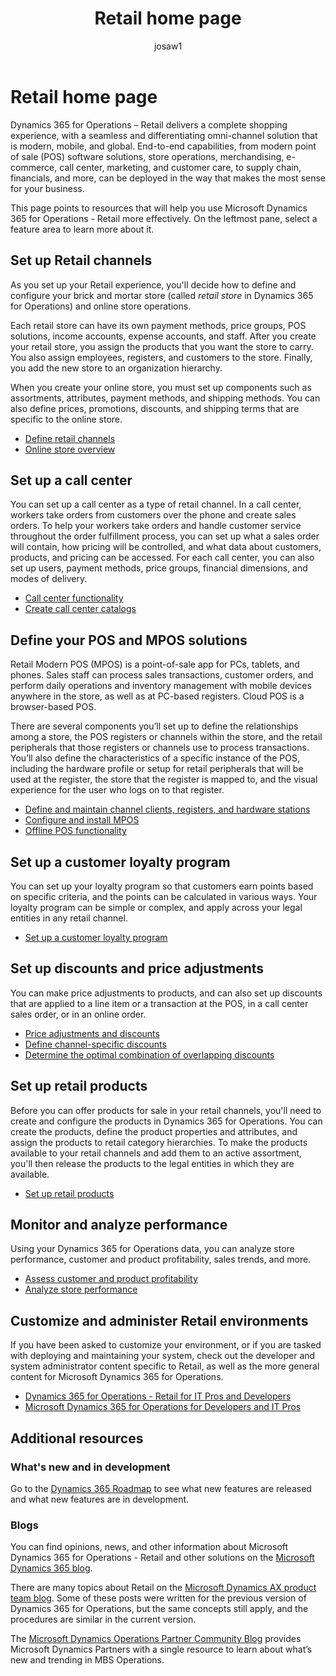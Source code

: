 ﻿---
# required metadata

title: Retail home page
description: Home page for Dynamics 365 for Operations – Retail
author: josaw1
manager: AnnBe
ms.date: 04/04/2017
ms.topic: article
ms.prod: 
ms.service: Dynamics365Operations
ms.technology: 

# optional metadata

# ms.search.form: 
# ROBOTS: 
audience: Application User
# ms.devlang: 
# ms.reviewer: josaw
ms.search.scope: Operations, Core
# ms.tgt_pltfrm: 
ms.custom: 
ms.assetid: ed0f77f7-3609-4330-bebd-ca3134575216
ms.search.region: global
ms.search.industry: Retail
ms.author: josaw
ms.search.validFrom: 2016-11-30
ms.dyn365.ops.version: Version 1611

---

# Retail home page
Dynamics 365 for Operations – Retail delivers a complete shopping experience, with a seamless and differentiating omni-channel solution that is modern, mobile, and global. End-to-end capabilities, from modern point of sale (POS) software solutions, store operations, merchandising, e-commerce, call center, marketing, and customer care, to supply chain, financials, and more, can be deployed in the way that makes the most sense for your business.

This page points to resources that will help you use Microsoft Dynamics 365 for Operations - Retail more effectively. On the leftmost pane, select a feature area to learn more about it. 

## Set up Retail channels
As you set up your Retail experience, you'll decide how to define and configure your brick and mortar store (called *retail store* in Dynamics 365 for Operations) and online store operations. 

Each retail store can have its own payment methods, price groups, POS solutions, income accounts, expense accounts, and staff. After you create your retail store, you assign the products that you want the store to carry. You also assign employees, registers, and customers to the store. Finally, you add the new store to an organization hierarchy.

When you create your online store, you must set up components such as assortments, attributes, payment methods, and shipping methods. You can also define prices, promotions, discounts, and shipping terms that are specific to the online store.

-   [Define retail channels](define-maintain-retail-channels.md)
-   [Online store overview](online-stores.md)

## Set up a call center
You can set up a call center as a type of retail channel. In a call center, workers take orders from customers over the phone and create sales orders. To help your workers take orders and handle customer service throughout the order fulfillment process, you can set up what a sales order will contain, how pricing will be controlled, and what data about customers, products, and pricing can be accessed. For each call center, you can also set up users, payment methods, price groups, financial dimensions, and modes of delivery.

-   [Call center functionality](call-center-functionality.md)
-   [Create call center catalogs](create-call-center-catalogs.md)

## Define your POS and MPOS solutions
Retail Modern POS (MPOS) is a point-of-sale app for PCs, tablets, and phones. Sales staff can process sales transactions, customer orders, and perform daily operations and inventory management with mobile devices anywhere in the store, as well as at PC-based registers. Cloud POS is a browser-based POS. 

There are several components you’ll set up to define the relationships among a store, the POS registers or channels within the store, and the retail peripherals that those registers or channels use to process transactions. You’ll also define the characteristics of a specific instance of the POS, including the hardware profile or setup for retail peripherals that will be used at the register, the store that the register is mapped to, and the visual experience for the user who logs on to that register.

-   [Define and maintain channel clients, registers, and hardware stations](define-maintain-channel-clients-registers-hw-stations.md)
-   [Configure and install MPOS](retail-modern-pos-device-activation.md)
-   [Offline POS functionality](pos-offline-functionality.md)

## Set up a customer loyalty program
You can set up your loyalty program so that customers earn points based on specific criteria, and the points can be calculated in various ways. Your loyalty program can be simple or complex, and apply across your legal entities in any retail channel.
-   [Set up a customer loyalty program](set-up-customer-loyalty-program.md)

## Set up discounts and price adjustments
You can make price adjustments to products, and can also set up discounts that are applied to a line item or a transaction at the POS, in a call center sales order, or in an online order. 
-   [Price adjustments and discounts](price-adjustments-discounts.md)
-   [Define channel-specific discounts](define-channel-specific-discounts.md)
-   [Determine the optimal combination of overlapping discounts](optimal-combination-overlapping-discounts.md)

## Set up retail products
Before you can offer products for sale in your retail channels, you'll need to create and configure the products in Dynamics 365 for Operations. You can create the products, define the product properties and attributes, and assign the products to retail category hierarchies. To make the products available to your retail channels and add them to an active assortment, you'll then release the products to the legal entities in which they are available.
-   [Set up retail products](set-up-retail-products.md)

## Monitor and analyze performance
Using your Dynamics 365 for Operations data, you can analyze store performance, customer and product profitability, sales trends, and more.
-   [Assess customer and product profitability](assess-customer-product-profitability.md)
-   [Analyze store performance](store-performance-information.md)

## Customize and administer Retail environments
If you have been asked to customize your environment, or if you are tasked with deploying and maintaining your system, check out the developer and system administrator content specific to Retail, as well as the more general content for Microsoft Dynamics 365 for Operations. 
-   [Dynamics 365 for Operations - Retail for IT Pros and Developers](dev-itpro/dev-retail-home-page.md)
-   [Microsoft Dynamics 365 for Operations for Developers and IT Pros](/dynamics365/operations/dev-itpro/dev-tools/developer-home-page)

## Additional resources
### What's new and in development
Go to the <a href="https://roadmap.dynamics.com/">Dynamics 365 Roadmap</a> to see what new features are released and what new features are in development. 

### Blogs
You can find opinions, news, and other information about Microsoft Dynamics 365 for Operations - Retail and other solutions on the <a href="https://community.dynamics.com/b/msftdynamicsblog">Microsoft Dynamics 365 blog</a>.

There are many topics about Retail on the <a href="https://blogs.msdn.microsoft.com/dax/">Microsoft Dynamics AX product team blog</a>. Some of these posts were written for the previous version of Dynamics 365 for Operations, but the same concepts still apply, and the procedures are similar in the current version.

The <a href="https://community.dynamics.com/partner/b/operationspartnercommunityblog">Microsoft Dynamics Operations Partner Community Blog</a> provides Microsoft Dynamics Partners with a single resource to learn about what’s new and trending in MBS Operations.
